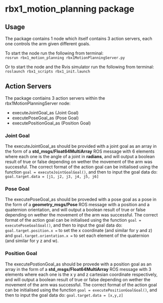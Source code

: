 # rbx1_motion_planning package
## Usage
The package contains 1 node which itself contains 3 action servers, each one controls the arm given different goals.

To start the node run the following from terminal: <br>
`rosrun rbx1_motion_planning rbx1MotionPlanningServer.py`

Or to start the node and the Rvis simulator run the following from terminal: <br>
`roslaunch rbx1_scripts rbx1_init.launch`

## Action Servers
The package contiains 3 action servers within the rbx1MotionPlanningServer node:

- executeJointGoal_as (Joint Goal)
- executePoseGoal_as (Pose Goal)
- executePositionGoal_as (Position Goal)

### Joint Goal
The executeJointGoal_as should be provided with a joint goal as an array in the form of a **std_msgs/Float64MultiArray** ROS message with 6 elements where each one is the angle of a joint in **radians**, and will output a boolean result of true or false depending on wether the movement of the arm was successful. The correct format of the action goal can be initialised using the function `goal = executeJointGoalGoal()`, and then to input the goal data do: `goal.target.data = [j1, j2, j3, j4, j5, j6]`

### Pose Goal
The executePoseGoal_as should be proveded with a pose goal as a pose in the form of a **geometry_msgs/Pose** ROS message with a position and a quaternion orientation, and will output a boolean result of true or false depending on wether the movement of the arm was successful. The correct format of the action goal can be initialised using the function `goal = executePoseGoalGoal()`, and then to input the goal data do: `goal.target.position.x =` to set the x coordinate (and similar for y and z) and `goal.target.orientation.x =` to set each element of the quaternion (and similar for y z and w).

### Position Goal
The executePostionGoal_as should be provede with a position goal as an array in the form of a **std_msgs/Float64MultiArray** ROS message with 3 elements where each one is the x y and z cartesian coordinate respectively, and will output a boolean result of true or false depending on wether the movement of the arm was successful. The correct format of the action goal can be initialised using the function `goal = executePositionGoalGoal()`, and then to input the goal data do: `goal.target.data = [x,y,z]`